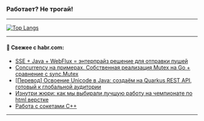 ### Работает? Не трогай!

---
<!--
#### 🛠️ Technical stack:

![Java](https://img.shields.io/badge/Java-informational?logo=Oracle&style=flat&logoColor=white&color=FF4500)
![Kotlin](https://img.shields.io/badge/Kotlin-informational?logo=Kotlin&style=flat&logoColor=white&color=774D97)
![TS](https://img.shields.io/badge/TypeScript-informational?logo=typeScript&style=flat&logoColor=black&color=017acc)
![Python](https://img.shields.io/badge/Python-informational?logo=Python&style=flat&logoColor=black&color=ffdd54) <br>
![Spring](https://img.shields.io/badge/Spring-informational?logo=Spring&style=flat&logoColor=white&color=6DB33F) 
![SpringBoot](https://img.shields.io/badge/SpringBoot-informational?logo=SpringBoot&style=flat&logoColor=white&color=6DB33F)
![Nest](https://img.shields.io/badge/NestJS-informational?logo=NestJS&style=flat&logoColor=white&color=E0234E) 
![NodeJS](https://img.shields.io/badge/NodeJS-informational?logo=node.js&style=flat&logoColor=white&color=70A760)<br>
![PostgreSQL](https://img.shields.io/badge/PostgreSQL-informational?logo=PostgreSQL&style=flat&logoColor=white&color=DAA520)
![MongoDB](https://img.shields.io/badge/MongoDB-informational?logo=MongoDB&style=flat&logoColor=white&color=870000)
![Apache](https://img.shields.io/badge/Apache-informational?logo=apache&style=flat&logoColor=white&color=f74e28)

___ 
-->

<!--- #### 🛠️ : --->

[![Top Langs](https://github-readme-stats-82jvfl3w3-advtsettinggmailcoms-projects.vercel.app/api/top-langs/?username=zloylis&langs_count=10&hide_title=true&title_color=e6edf3&size_weight=0.5&count_weight=0.5&layout=compact&hide_progress=true&hide_border=true&theme=dracula&hide=css,makefile,cmake)](https://github.com/zloylis)

<!---


####  :octocat:&nbsp;&nbsp; Статистика:

![GitHub stats](https://github-readme-stats-u2qms2cxw-advtsettinggmailcoms-projects.vercel.app/api?username=zloylis&show_icons=true&hide_border=true&theme=dracula&title_color=e6edf3&include_all_commits=true&count_private=true&hide_rank=false&hide_title=true&rank_icon=github)
-->
---

#### 💬 Свежее с habr.com:

<!-- BLOG-POST-LIST:START -->
- [SSE + Java + WebFlux = энтерпрайз решение для отправки пушей](https://habr.com/ru/articles/956766/?utm_source=habrahabr&utm_medium=rss&utm_campaign=956766)
- [Concurrency на примерах. Собственная реализация Mutex на Go + сравнение с sync.Mutex](https://habr.com/ru/articles/956690/?utm_source=habrahabr&utm_medium=rss&utm_campaign=956690)
- [[Перевод] Освоение Unicode в Java: создаём на Quarkus REST API, готовый к глобальной аудитории](https://habr.com/ru/companies/otus/articles/956720/?utm_source=habrahabr&utm_medium=rss&utm_campaign=956720)
- [Изнутри жюри: как мы выбирали лучшую работу на чемпионате по html верстке](https://habr.com/ru/articles/956710/?utm_source=habrahabr&utm_medium=rss&utm_campaign=956710)
- [Работа с сокетами C++](https://habr.com/ru/articles/956704/?utm_source=habrahabr&utm_medium=rss&utm_campaign=956704)
<!-- BLOG-POST-LIST:END -->

---
